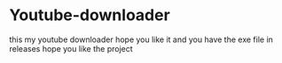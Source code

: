 # Youtube-downloader
this my youtube downloader hope you like it 
 and you have the exe file in releases hope you like the project 
 
 <my first project>
